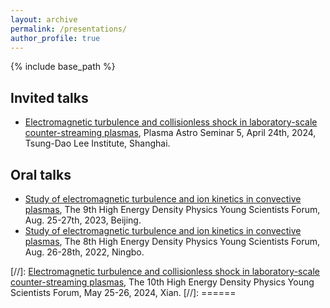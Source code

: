```yaml
---
layout: archive
permalink: /presentations/
author_profile: true
---
```


{% include base_path %}

## Invited talks
-  [Electromagnetic turbulence and collisionless shock in laboratory-scale counter-streaming plasmas](https://mp.weixin.qq.com/s/AyrBO3rXZWiWCkCwInvSfA), Plasma Astro Seminar 5, April 24th, 2024, Tsung-Dao Lee Institute, Shanghai.
  
## Oral talks

-  [Study of electromagnetic turbulence and ion kinetics in convective plasmas](https://hedp2023.hplpb.com.cn/Page), The 9th High Energy Density Physics Young Scientists Forum, Aug. 25-27th, 2023, Beijing.
-  [Study of electromagnetic turbulence and ion kinetics in convective plasmas](https://hedp2022.hplpb.com.cn/Page), The 8th High Energy Density Physics Young Scientists Forum, Aug. 26-28th, 2022, Ningbo.

[//]: [Electromagnetic turbulence and collisionless shock in laboratory-scale counter-streaming plasmas](https://hedp2024.hplpb.com.cn/zh-CN/web/article/menudetail?mid=1272), The 10th High Energy Density Physics Young Scientists Forum, May 25-26, 2024, Xian.
[//]:  ======
